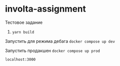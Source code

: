 # involta-assignment

Тестовое задание

1. `yarn build`

Запустить для режима дебага
`docker compose up dev`

Запустить продакшен
`docker compose up prod`

`localhost:3000`
